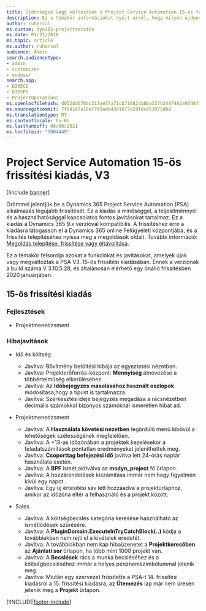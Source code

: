 ```yaml
---
title: Újdonságok vagy változások a Project Service Automation 15-es frissítési kiadásának V3 változatában
description: Ez a témakör információkat nyújt arról, hogy milyen újdonságok és változások vannak a Project Service Automation 15-ös frissítési kiadásának V3 verziójában.
author: ruhercul
ms.custom: dyn365-projectservice
ms.date: 01/27/2020
ms.topic: article
ms.author: ruhercul
audience: Admin
search.audienceType:
- admin
- customizer
- enduser
search.app:
- D365CE
- D365PS
- ProjectOperations
ms.openlocfilehash: d052dd670ac31fae57a71cb71682da86a237b3487482a9548f3fb9e52516c407
ms.sourcegitcommit: 7f8d1e7a16af769adb43d1877c28fdce53975db8
ms.translationtype: MT
ms.contentlocale: hu-HU
ms.lasthandoff: 08/06/2021
ms.locfileid: "7004449"
---
```

# <a name="project-service-automation-update-release-15-v3"></a>Project Service Automation 15-ös frissítési kiadás, V3

[!include [banner](../includes/psa-now-project-operations.md)]

Örömmel jelentjük be a Dynamics 365 Project Service Automation (PSA) alkalmazás legújabb frissítését. Ez a kiadás a minőséggel, a teljesítménnyel és a használhatósággal kapcsolatos fontos javításokat tartalmaz. Ez a kiadás a Dynamics 365 9.x verzióval kompatibilis. A frissítéshez erre a kiadásra látogasson el a Dynamics 365 online Felügyeleti központjába, és a frissítés telepítéséhez nyissa meg a megoldások oldalt. További információ: [Megoldás telepítése, frissítése vagy eltávolítása](/power-platform/admin/install-remove-preferred-solution).

Ez a témakör felsorolja azokat a funkciókat és javításokat, amelyek újak vagy megváltoztak a PSA V3. 15-ös frissítési kiadásában. Ennek a verziónak a build száma V 3.10.5.28, és általánosan elérhető egy önálló frissítésben 2020 januárjában.

## <a name="update-release-15"></a>15-ös frissítési kiadás 

### <a name="enhancements"></a>Fejlesztések

- Projektmenedzsment

### <a name="bug-fixes"></a>Hibajavítások

- Idő és költség

  - Javítva: Bővítmény betöltési hibája az egyeztetési nézetben.
  - Javítva: Projekterőforrás-központ: **Mennyiség** átnevezése a többértelműség elkerüléséhez.
  - Javítva: Az **Időbejegyzés másolásához használt oszlopok** módosítása,hogy a típust is tartalmazza.
  - Javítva: Szerkesztés ideje bejegyzés megadása a rácsnézetben decimális számokkal bizonyos számoknál ismeretlen hibát ad.

- Projektmenedzsment

  - Javítva: A **Használata követési nézetben** legördülő menü kibővül a lehetőségek szélességének megfelelően.
  - Javítva: A +13-as időzónában a projektek kezelésekor a feladatszámítások pontatlan eredményeket jeleníthettek meg.
  - Javítva: **Csoporttag befejezési idő** javítva lett 24-órás naptár használata esetén.
  - Javítva: A **BPF** ismét aktiválva az **msdyn_project** fő űrlapon.
  - Javítva: A hozzárendelések kiszámítása immár nem hagy figyelmen kívül egy napot.
  - Javítva: Egy új értesítési sáv lett hozzáadva a projektűrlaphoz, amikor az időzóna eltér a felhasználó és a projekt között.

- Sales

  - Javítva: A költségbecslés kategória keresése használható az ismétlődések szűrésére.
  - Javítva: A **PluginDomain.ExecuteInTryCatchBlock(..)** kódja a továbbiakban nem rejti el a kivételek eredetét.
  - Javítva: A továbbiakban nem kap hibaüzenetet a **Projektkeresőben** az **Ajánlati sor** űrlapon, ha több mint 1000 projekt van.
  - Javítva: A **Becslések** rács a munka becsléséhez és a költségbecsléséhez immár a helyes pénznemszimbólummal jelenik meg.
  - Javítva: Miután egy szervezet frissítette a PSA-t 14. frissítési kiadásról a 15. frissítési kiadásra, az **Ütemezés** lap már nem üresen jelenik meg a **Projekt** űrlapon.


[!INCLUDE[footer-include](../includes/footer-banner.md)]